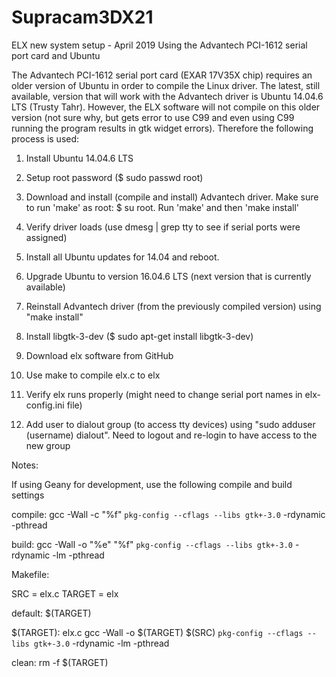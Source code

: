 # Supracam3DX21

ELX new system setup - April 2019
Using the Advantech PCI-1612 serial port card and Ubuntu

The Advantech PCI-1612 serial port card (EXAR 17V35X chip) requires an older version of Ubuntu in order to compile the Linux driver.  The latest, still available, version that will work with the Advantech driver is Ubuntu 14.04.6 LTS (Trusty Tahr).  However, the ELX software will not compile on this older version (not sure why, but gets error to use C99 and even using C99 running the program results in gtk widget errors).  Therefore the following process is used:

1. Install Ubuntu 14.04.6 LTS

2. Setup root password ($ sudo passwd root)

3. Download and install (compile and install) Advantech driver.  Make sure to run 'make' as root:  $ su root.  Run 'make' and then 'make install'

4. Verify driver loads (use dmesg | grep tty to see if serial ports were assigned)

5. Install all Ubuntu updates for 14.04 and reboot.

6. Upgrade Ubuntu to version 16.04.6 LTS (next version that is currently available)

7. Reinstall Advantech driver (from the previously compiled version) using "make install"

8. Install libgtk-3-dev ($ sudo apt-get install libgtk-3-dev)

9. Download elx software from GitHub

10. Use make to compile elx.c to elx

11. Verify elx runs properly (might need to change serial port names in elx-config.ini file)

12. Add user to dialout group (to access tty devices) using "sudo adduser (username) dialout". Need to logout and re-login to have access to the new group 




Notes:

If using Geany for development, use the following compile and build settings

compile:
gcc -Wall -c "%f" `pkg-config --cflags --libs gtk+-3.0` -rdynamic -pthread

build:
gcc -Wall -o "%e" "%f" `pkg-config --cflags --libs gtk+-3.0` -rdynamic -lm -pthread





Makefile:

SRC = elx.c
TARGET = elx

default: $(TARGET)

$(TARGET): elx.c
	gcc -Wall -o $(TARGET) $(SRC) `pkg-config --cflags --libs gtk+-3.0` -rdynamic -lm -pthread

clean:
rm -f $(TARGET)
